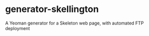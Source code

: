 generator-skellington
=====================

A Yeoman generator for a Skeleton web page, with automated FTP deployment
